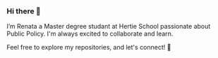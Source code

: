 ### Hi there 👋

I’m Renata a Master degree studant at Hertie School passionate about Public Policy.
I'm always excited to collaborate and learn.

Feel free to explore my repositories, and let's connect! 🚀
